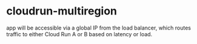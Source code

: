 # cloudrun-multiregion
app will be accessible via a global IP from the load balancer, which routes traffic to either Cloud Run A or B based on latency or load.
